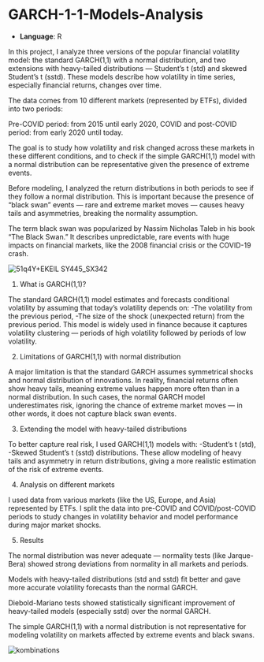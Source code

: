 # GARCH-1-1-Models-Analysis

- **Language**: R


In this project, I analyze three versions of the popular financial volatility model: the standard GARCH(1,1) with a normal distribution, and two extensions with heavy-tailed distributions — Student’s t (std) and skewed Student’s t (sstd). These models describe how volatility in time series, especially financial returns, changes over time.

The data comes from 10 different markets (represented by ETFs), divided into two periods:

Pre-COVID period: from 2015 until early 2020,
COVID and post-COVID period: from early 2020 until today.

The goal is to study how volatility and risk changed across these markets in these different conditions, and to check if the simple GARCH(1,1) model with a normal distribution can be representative given the presence of extreme events.

Before modeling, I analyzed the return distributions in both periods to see if they follow a normal distribution. This is important because the presence of “black swan” events — rare and extreme market moves — causes heavy tails and asymmetries, breaking the normality assumption.

The term black swan was popularized by Nassim Nicholas Taleb in his book “The Black Swan.” It describes unpredictable, rare events with huge impacts on financial markets, like the 2008 financial crisis or the COVID-19 crash.

![51q4Y+EKElL _SY445_SX342_](https://github.com/user-attachments/assets/694ce5c1-31b4-4317-9797-6bb8d4601a27)



1. What is GARCH(1,1)?
   
The standard GARCH(1,1) model estimates and forecasts conditional volatility by assuming that today’s volatility depends on:
-The volatility from the previous period,
-The size of the shock (unexpected return) from the previous period.
This model is widely used in finance because it captures volatility clustering — periods of high volatility followed by periods of low volatility.

2. Limitations of GARCH(1,1) with normal distribution
   
A major limitation is that the standard GARCH assumes symmetrical shocks and normal distribution of innovations. In reality, financial returns often show heavy tails, meaning extreme values happen more often than in a normal distribution.
In such cases, the normal GARCH model underestimates risk, ignoring the chance of extreme market moves — in other words, it does not capture black swan events.

3. Extending the model with heavy-tailed distributions

To better capture real risk, I used GARCH(1,1) models with:
-Student’s t (std),
-Skewed Student’s t (sstd) distributions.
These allow modeling of heavy tails and asymmetry in return distributions, giving a more realistic estimation of the risk of extreme events.

4. Analysis on different markets

I used data from various markets (like the US, Europe, and Asia) represented by ETFs. I split the data into pre-COVID and COVID/post-COVID periods to study changes in volatility behavior and model performance during major market shocks.

5. Results

The normal distribution was never adequate — normality tests (like Jarque-Bera) showed strong deviations from normality in all markets and periods.

Models with heavy-tailed distributions (std and sstd) fit better and gave more accurate volatility forecasts than the normal GARCH.

Diebold-Mariano tests showed statistically significant improvement of heavy-tailed models (especially sstd) over the normal GARCH.

The simple GARCH(1,1) with a normal distribution is not representative for modeling volatility on markets affected by extreme events and black swans.

![kombinations](https://github.com/user-attachments/assets/308706ad-74d8-486f-b8ac-76c0dc8bf7ea)




